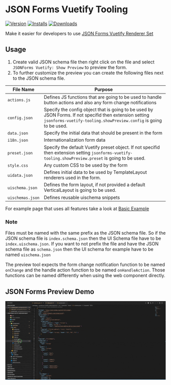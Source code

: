 # JSON Forms Vuetify Tooling

[![Version](https://badgen.net/vs-marketplace/v/kchobantonov.jsonforms-vuetify-tooling)](https://marketplace.visualstudio.com/items?itemName=kchobantonov.jsonforms-vuetify-tooling)
[![Installs](https://badgen.net/vs-marketplace/i/kchobantonov.jsonforms-vuetify-tooling)](https://marketplace.visualstudio.com/items?itemName=kchobantonov.jsonforms-vuetify-tooling)
[![Downloads](https://badgen.net/vs-marketplace/d/kchobantonov.jsonforms-vuetify-tooling)](https://marketplace.visualstudio.com/items?itemName=kchobantonov.jsonforms-vuetify-tooling)

Make it easier for developers to use [JSON Forms Vuetify Renderer Set](https://github.com/eclipsesource/jsonforms-vuetify-renderers)

## Usage

1. Create valid JSON schema file then right click on the file and select `JSONForms Vuetify: Show Preview` to preview the form.
2. To further customize the preview you can create the following files next to the JSON schema file.

| File Name        | Purpose                                                                                                                                                                      |
| ---------------- | ---------------------------------------------------------------------------------------------------------------------------------------------------------------------------- |
| `actions.js`     | Defines JS functions that are going to be used to handle button actions and also any form change notifications                                                               |
| `config.json`    | Specify the config object that is going to be used by JSON Forms. If not specifid then extension setting `jsonforms-vuetify-tooling.showPreview.config` is going to be used. |
| `data.json`      | Specify the initial data that should be present in the form                                                                                                                  |
| `i18n.json`      | Internationalization form data                                                                                                                                               |
| `preset.json`    | Specify the default Vuetify preset object. If not specifid then extension setting `jsonforms-vuetify-tooling.showPreview.preset` is going to be used.                        |
| `style.css`      | Any custom CSS to be used by the form                                                                                                                                        |
| `uidata.json`    | Defines initial data to be used by TemplateLayout renderers used in the form.                                                                                                |
| `uischema.json`  | Defines the form layout, if not provided a default VerticalLayout is going to be used.                                                                                       |
| `uischemas.json` | Defines reusable uischema snippets                                                                                                                                           |

For example page that uses all features take a look at [Basic Example](https://github.com/kchobantonov/jsonforms-vuetify-webcomponent/tree/master/packages/jsonforms-vuetify-webcomponent/src/examples/basic)

### Note

Files must be named with the same prefix as the JSON schema file. So if the JSON schema file is `index.schema.json` then the UI Schema file have to be `index.uischema.json`. If you want to not prefix the file and have the JSON schema file as `schema.json` then the UI schema for example have to be named `uischema.json`

The preview tool expects the form change notification function to be named `onChange` and the handle action function to be named `onHandleAction`. Those functions can be named differently when using the web component directly.

## JSON Forms Preview Demo

![JSON Forms Preview Demo](https://github.com/kchobantonov/jsonforms-vuetify-webcomponent/blob/master/packages/jsonforms-vuetify-tooling/assets/demo.gif?raw=true)

